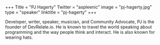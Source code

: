 +++
Title = "PJ Hagerty"
Twitter = "aspleenic"
image = "pj-hagerty.jpg"
type = "speaker"
linktitle = "pj-hagerty"
+++

Developer, writer, speaker, musician, and Community Advocate, PJ is the founder of DevRelate.io. He is known to travel the world speaking about programming and the way people think and interact. He is also known for wearing hats.
